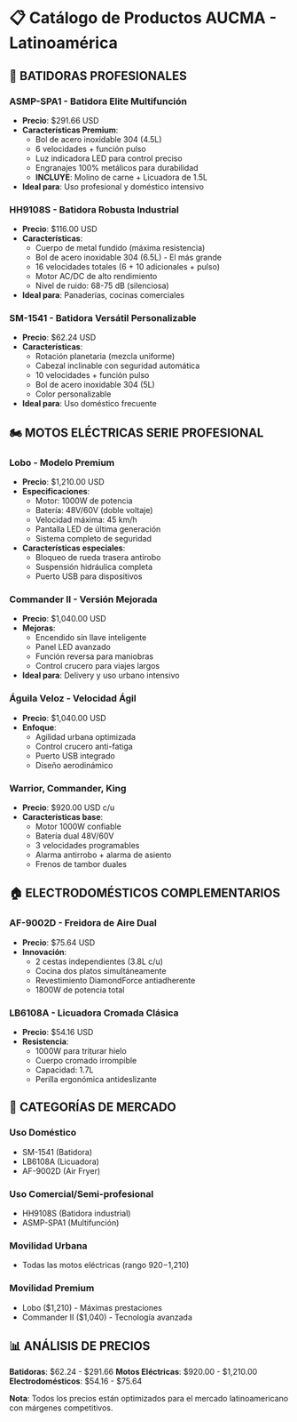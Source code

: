 # 📋 Catálogo de Productos AUCMA - Latinoamérica

## 🥄 BATIDORAS PROFESIONALES

### ASMP-SPA1 - Batidora Elite Multifunción
- **Precio**: $291.66 USD
- **Características Premium**:
  - Bol de acero inoxidable 304 (4.5L)
  - 6 velocidades + función pulso
  - Luz indicadora LED para control preciso
  - Engranajes 100% metálicos para durabilidad
  - **INCLUYE**: Molino de carne + Licuadora de 1.5L
- **Ideal para**: Uso profesional y doméstico intensivo

### HH9108S - Batidora Robusta Industrial
- **Precio**: $116.00 USD
- **Características**:
  - Cuerpo de metal fundido (máxima resistencia)
  - Bol de acero inoxidable 304 (6.5L) - El más grande
  - 16 velocidades totales (6 + 10 adicionales + pulso)
  - Motor AC/DC de alto rendimiento
  - Nivel de ruido: 68-75 dB (silenciosa)
- **Ideal para**: Panaderías, cocinas comerciales

### SM-1541 - Batidora Versátil Personalizable
- **Precio**: $62.24 USD
- **Características**:
  - Rotación planetaria (mezcla uniforme)
  - Cabezal inclinable con seguridad automática
  - 10 velocidades + función pulso
  - Bol de acero inoxidable 304 (5L)
  - Color personalizable
- **Ideal para**: Uso doméstico frecuente

## 🏍️ MOTOS ELÉCTRICAS SERIE PROFESIONAL

### Lobo - Modelo Premium
- **Precio**: $1,210.00 USD
- **Especificaciones**:
  - Motor: 1000W de potencia
  - Batería: 48V/60V (doble voltaje)
  - Velocidad máxima: 45 km/h
  - Pantalla LED de última generación
  - Sistema completo de seguridad
- **Características especiales**:
  - Bloqueo de rueda trasera antirobo
  - Suspensión hidráulica completa
  - Puerto USB para dispositivos

### Commander II - Versión Mejorada
- **Precio**: $1,040.00 USD
- **Mejoras**:
  - Encendido sin llave inteligente
  - Panel LED avanzado
  - Función reversa para maniobras
  - Control crucero para viajes largos
- **Ideal para**: Delivery y uso urbano intensivo

### Águila Veloz - Velocidad Ágil
- **Precio**: $1,040.00 USD
- **Enfoque**:
  - Agilidad urbana optimizada
  - Control crucero anti-fatiga
  - Puerto USB integrado
  - Diseño aerodinámico

### Warrior, Commander, King
- **Precio**: $920.00 USD c/u
- **Características base**:
  - Motor 1000W confiable
  - Batería dual 48V/60V
  - 3 velocidades programables
  - Alarma antirrobo + alarma de asiento
  - Frenos de tambor duales

## 🏠 ELECTRODOMÉSTICOS COMPLEMENTARIOS

### AF-9002D - Freidora de Aire Dual
- **Precio**: $75.64 USD
- **Innovación**:
  - 2 cestas independientes (3.8L c/u)
  - Cocina dos platos simultáneamente
  - Revestimiento DiamondForce antiadherente
  - 1800W de potencia total

### LB6108A - Licuadora Cromada Clásica
- **Precio**: $54.16 USD
- **Resistencia**:
  - 1000W para triturar hielo
  - Cuerpo cromado irrompible
  - Capacidad: 1.7L
  - Perilla ergonómica antideslizante

## 🎯 CATEGORÍAS DE MERCADO

### Uso Doméstico
- SM-1541 (Batidora)
- LB6108A (Licuadora)
- AF-9002D (Air Fryer)

### Uso Comercial/Semi-profesional
- HH9108S (Batidora industrial)
- ASMP-SPA1 (Multifunción)

### Movilidad Urbana
- Todas las motos eléctricas (rango $920-$1,210)

### Movilidad Premium
- Lobo ($1,210) - Máximas prestaciones
- Commander II ($1,040) - Tecnología avanzada

## 📊 ANÁLISIS DE PRECIOS

**Batidoras**: $62.24 - $291.66
**Motos Eléctricas**: $920.00 - $1,210.00
**Electrodomésticos**: $54.16 - $75.64

**Nota**: Todos los precios están optimizados para el mercado latinoamericano con márgenes competitivos.
